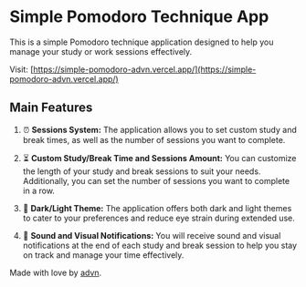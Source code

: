 # Simple Pomodoro Technique App

This is a simple Pomodoro technique application designed to help you manage your study or work sessions effectively.

Visit: [https://simple-pomodoro-advn.vercel.app/](https://simple-pomodoro-advn.vercel.app/)

## Main Features

1. ⏰ **Sessions System:** The application allows you to set custom study and break times, as well as the number of sessions you want to complete.

2. ⏳ **Custom Study/Break Time and Sessions Amount:** You can customize the length of your study and break sessions to suit your needs. Additionally, you can set the number of sessions you want to complete in a row.

3. 🎨 **Dark/Light Theme:** The application offers both dark and light themes to cater to your preferences and reduce eye strain during extended use.

4. 🔔 **Sound and Visual Notifications:** You will receive sound and visual notifications at the end of each study and break session to help you stay on track and manage your time effectively.

Made with love by [advn](https://github.com/advn1).
